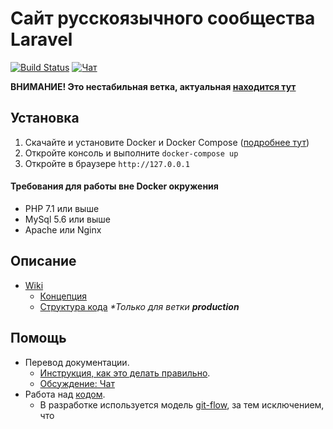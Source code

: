 # Сайт русскоязычного сообщества Laravel

[![Build Status](https://travis-ci.org/LaravelRUS/laravel.ru.svg?branch=master)](https://travis-ci.org/LaravelRUS/laravel.ru)
[![Чат](https://badges.gitter.im/gitterHQ/gitter.png)](https://gitter.im/LaravelRUS/laravel.ru)

**ВНИМАНИЕ! Это нестабильная ветка, актуальная [находится тут](https://github.com/LaravelRUS/laravel.ru/tree/production)**

## Установка

1. Скачайте и установите Docker и Docker Compose ([подробнее тут](./docker/README.md))
2. Откройте консоль и выполните `docker-compose up`
3. Откройте в браузере `http://127.0.0.1`

#### Требования для работы вне Docker окружения

- PHP 7.1 или выше
- MySql 5.6 или выше
- Apache или Nginx

## Описание

- [Wiki](https://github.com/LaravelRUS/laravel.ru/wiki)
  - [Концепция](https://github.com/LaravelRUS/laravel.ru/wiki/%D0%9A%D0%BE%D0%BD%D1%86%D0%B5%D0%BF%D1%86%D0%B8%D1%8F-%D1%81%D0%B0%D0%B9%D1%82%D0%B0)
  - [Структура кода](https://github.com/LaravelRUS/laravel.ru/wiki/%D0%A1%D1%82%D1%80%D1%83%D0%BA%D1%82%D1%83%D1%80%D0%B0-%D0%BA%D0%BE%D0%B4%D0%B0) _\*Только для ветки **production**_
   
## Помощь
   
- Перевод документации. 
  - [Инструкция, как это делать правильно](http://sharedstation.net/articles/rus-documentation-contribution-guide).
  - [Обсуждение: Чат](https://gitter.im/LaravelRUS/docs)
- Работа над [кодом](https://trello.com/b/lDqJrw8x/-). 
  - В разработке используется модель [git-flow](https://www.atlassian.com/ja/git/workflows/pageSections/00/contentFullWidth/0/tabs/02/pageSections/010/contentFullWidth/0/content_files/file0/document/git-workflow-release-cycle-4maintenance.png), за тем исключением, что 